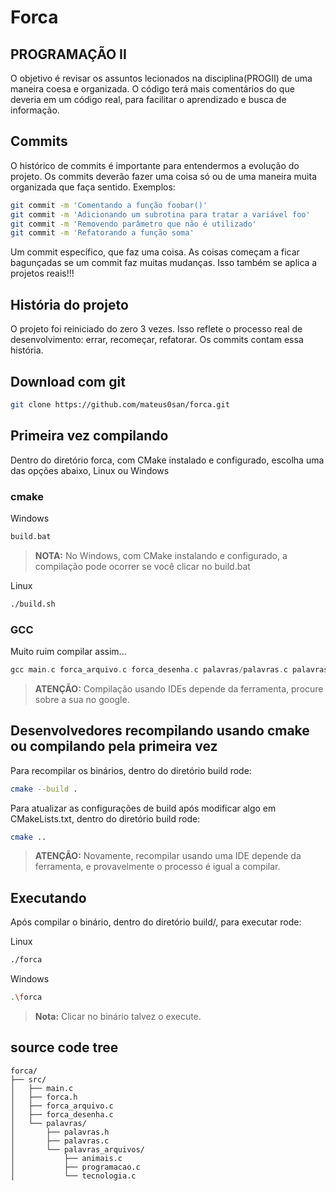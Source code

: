 # Forca

## PROGRAMAÇÃO II
O objetivo é revisar os assuntos lecionados na disciplina(PROGII) de
uma maneira coesa e organizada. O código terá mais comentários do
que deveria em um código real, para facilitar o aprendizado e busca de
informação.

## Commits
O histórico de commits é importante para entendermos a evolução do projeto.
Os commits deverão fazer uma coisa só ou de uma maneira muita organizada
que faça sentido. Exemplos:
```bash
git commit -m 'Comentando a função foobar()'
git commit -m 'Adicionando um subrotina para tratar a variável foo'
git commit -m 'Removendo parâmetro que não é utilizado'
git commit -m 'Refatorando a função soma'
```
Um commit específico, que faz uma coisa. As coisas começam a ficar bagunçadas
se um commit faz muitas mudanças. Isso também se aplica a projetos reais!!!

## História do projeto
O projeto foi reiniciado do zero 3 vezes. Isso reflete o processo real de desenvolvimento: errar, recomeçar, refatorar. Os commits contam essa história.

## Download com git
```bash
git clone https://github.com/mateus0san/forca.git
```

## Primeira vez compilando
Dentro do diretório forca, com CMake instalado e configurado, escolha uma das opções abaixo, Linux ou Windows
### cmake
Windows
```bat
build.bat
```
> **NOTA:** No Windows, com CMake instalando e configurado, a compilação pode ocorrer se você clicar no build.bat

Linux
```bash
./build.sh
```
### GCC
Muito ruim compilar assim...
```c
gcc main.c forca_arquivo.c forca_desenha.c palavras/palavras.c palavras/palavras_arquivos/animais.c palavras/palavras_arquivos/programacao.c palavras/palavras_arquivos/tecnologia.c
```
> **ATENÇÃO:** Compilação usando IDEs depende da ferramenta, procure sobre a sua no google.

## Desenvolvedores recompilando usando cmake ou compilando pela primeira vez
Para recompilar os binários, dentro do diretório build rode: 
```bash
cmake --build .
```
Para atualizar as configurações de build após modificar algo em CMakeLists.txt, dentro do
diretório build rode:
```bash
cmake ..
```
> **ATENÇÃO:** Novamente, recompilar usando uma IDE depende da ferramenta, e provavelmente o
>  processo é igual a compilar.

## Executando
Após compilar o binário, dentro do diretório build/, para executar rode:

Linux
```bash
./forca
```

Windows
```bash
.\forca
```
> **Nota:** Clicar no binário talvez o execute.

## source code tree
```text
forca/
├── src/
│   ├── main.c
│   ├── forca.h
│   ├── forca_arquivo.c
│   ├── forca_desenha.c
│   └── palavras/
│       ├── palavras.h
│       ├── palavras.c
│       └── palavras_arquivos/
│           ├── animais.c
│           ├── programacao.c
│           └── tecnologia.c
```
